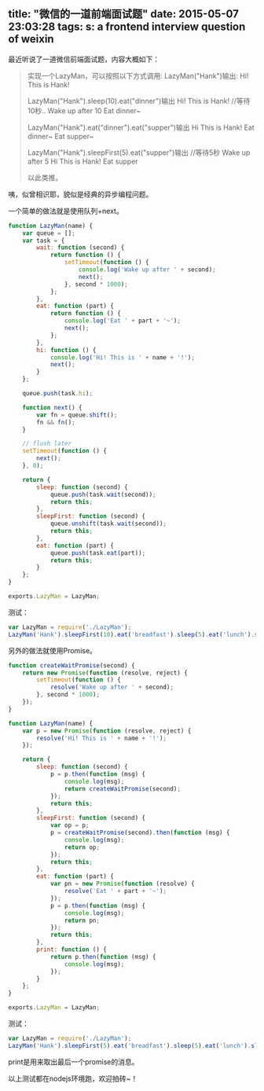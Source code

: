 title: "微信的一道前端面试题"
date: 2015-05-07 23:03:28
tags:
s: a frontend interview question of weixin
---

最近听说了一道微信前端面试题，内容大概如下：

> 实现一个LazyMan，可以按照以下方式调用:
> LazyMan("Hank")输出:
> Hi! This is Hank!
> 
> LazyMan("Hank").sleep(10).eat("dinner")输出
> Hi! This is Hank!
> //等待10秒..
> Wake up after 10
> Eat dinner~
> 
> LazyMan("Hank").eat("dinner").eat("supper")输出
> Hi This is Hank!
> Eat dinner~
> Eat supper~
> 
> LazyMan("Hank").sleepFirst(5).eat("supper")输出
> //等待5秒
> Wake up after 5
> Hi This is Hank!
> Eat supper
> 
> 以此类推。

咦，似曾相识耶，貌似是经典的异步编程问题。

<!-- more -->

一个简单的做法就是使用队列+next。

```javascript
function LazyMan(name) {
    var queue = [];
    var task = {
        wait: function (second) {
            return function () {
                setTimeout(function () {
                    console.log('Wake up after ' + second);
                    next();
                }, second * 1000);
            };
        },
        eat: function (part) {
            return function () {
                console.log('Eat ' + part + '~');
                next();
            };
        },
        hi: function () {
            console.log('Hi! This is ' + name + '!');
            next();
        }
    };

    queue.push(task.hi);

    function next() {
        var fn = queue.shift();
        fn && fn();
    }

    // flush later
    setTimeout(function () {
        next();
    }, 0);

    return {
        sleep: function (second) {
            queue.push(task.wait(second));
            return this;
        },
        sleepFirst: function (second) {
            queue.unshift(task.wait(second));
            return this;
        },
        eat: function (part) {
            queue.push(task.eat(part));
            return this;
        }
    };
}

exports.LazyMan = LazyMan;
```

测试：

```javascript
var LazyMan = require('./LazyMan');
LazyMan('Hank').sleepFirst(10).eat('breadfast').sleep(5).eat('lunch').sleep(10).eat('dinner');
```

另外的做法就使用Promise。

```javascript
function createWaitPromise(second) {
    return new Promise(function (resolve, reject) {
        setTimeout(function () {
            resolve('Wake up after ' + second);
        }, second * 1000);
    });
}

function LazyMan(name) {
    var p = new Promise(function (resolve, reject) {
        resolve('Hi! This is ' + name + '!');
    });

    return {
        sleep: function (second) {
            p = p.then(function (msg) {
                console.log(msg);
                return createWaitPromise(second);
            });
            return this;
        },
        sleepFirst: function (second) {
            var op = p;
            p = createWaitPromise(second).then(function (msg) {
                console.log(msg);
                return op;
            });
            return this;
        },
        eat: function (part) {
            var pn = new Promise(function (resolve) {
                resolve('Eat ' + part + '~');
            });
            p = p.then(function (msg) {
                console.log(msg);
                return pn;
            });
            return this;
        },
        print: function () {
            return p.then(function (msg) {
                console.log(msg);
            });
        }
    };
}

exports.LazyMan = LazyMan;
```

测试：

```javascript
var LazyMan = require('./LazyMan');
LazyMan('Hank').sleepFirst(5).eat('breadfast').sleep(5).eat('lunch').sleep(5).eat('dinner').print();
```

print是用来取出最后一个promise的消息。

以上测试都在nodejs环境跑，欢迎拍砖~！
